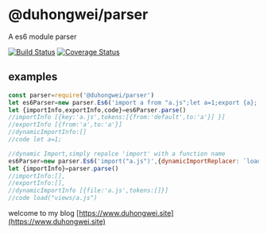 # @duhongwei/parser #
A es6 module parser

[![Build Status](https://travis-ci.org/duhongwei/parser.svg?branch=master)](https://travis-ci.org/duhongwei/perser)
[![Coverage Status](https://coveralls.io/repos/github/duhongwei/parser/badge.svg?branch=master)](https://coveralls.io/github/duhongwei/parser?branch=master)

## examples ##

```js
const parser=require('@duhongwei/parser')
let es6Parser=new parser.Es6('import a from "a.js";let a=1;export {a};')
let {importInfo,exportInfo,code}=es6Parser.parse()
//importInfo [{key:'a.js',tokens:[{from:'default',to:'a'}] }]
//exportInfo [{from:'a',to:'a'}]
//dynamicImportInfo:[]
//code let a=1;

//dynamic Import,simply repalce 'import' with a function name
es6Parser=new parser.Es6('import("a.js")',{dynamicImportReplacer: `load`,convertKey: (key) => {return `views/${key}`}})
let {importInfo}=parser.parse()
//importInfo:[],
//exportInfo:[],
//dynamicImportInfo [{file:'a.js',tokens:[]}]
//code load("views/a.js")
```
welcome to my blog [https://www.duhongwei.site](https://www.duhongwei.site)
